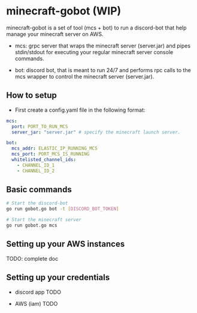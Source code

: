 # minecraft-gobot (WIP)

minecraft-gobot is a set of tool (mcs + bot) to run a discord-bot that help manage your minecraft server on AWS.

- mcs: grpc server that wraps the minecraft server (server.jar) and pipes stdin/stdout for executing your regular minecraft server console commands.

- bot: discord bot, that is meant to run 24/7 and performs rpc calls to the mcs wrapper to control the minecraft server (server.jar).

## How to setup

- First create a config.yaml file in the following format:
```yaml
mcs:
  port: PORT_TO_RUN_MCS
  server_jar: "server.jar" # specify the minecraft launch server.

bot:
  mcs_addr: ELASTIC_IP_RUNNING_MCS
  mcs_port: PORT_MCS_IS_RUNNING
  whitelisted_channel_ids:
    - CHANNEL_ID_1
    - CHANNEL_ID_2
```

## Basic commands
```bash
# Start the discord-bot
go run gobot.go bot -t [DISCORD_BOT_TOKEN]

# Start the minecraft server
go run gobot.go mcs
```

## Setting up your AWS instances
TODO: complete doc

## Setting up your credentials

- discord app
TODO

- AWS (iam)
TODO

